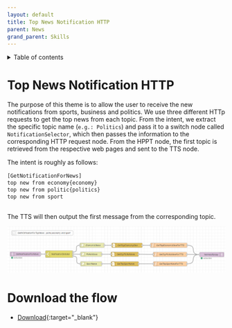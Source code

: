 ```yaml
---
layout: default
title: Top News Notification HTTP
parent: News
grand_parent: Skills
---
```


<details close markdown="block">
  <summary>
    Table of contents
  </summary>
  {: .text-delta }
1. TOC
{:toc}
</details>

# Top News Notification HTTP
The purpose of this theme is to allow the user to receive the new notifications from sports, business and politics.
We use three different HTTp requests to get the top news from each topic.
From the intent, we extract the specific topic name (`e.g.: Politics`) and pass it to a switch node called `NotificationSelector`, which then passes the information to the corresponding HTTP request node. From the HPPT node, the first topic is retrieved from the respective web pages and sent to the TTS node.
 
The intent is roughly as follows:
 
```
[GetNotificationForNews]
top new from economy{economy}
top new from politic{politics}
top new from sport
 
```
The TTS will then output the first message from the corresponding topic.


![top_news_notification](../../../assets/top_news_notification.png)

# Download the flow
- [Download](https://github.com/th-koeln-intia/ip-sprachassistent-team4/blob/master/flows/top_news_notification.json){:target="_blank"}

